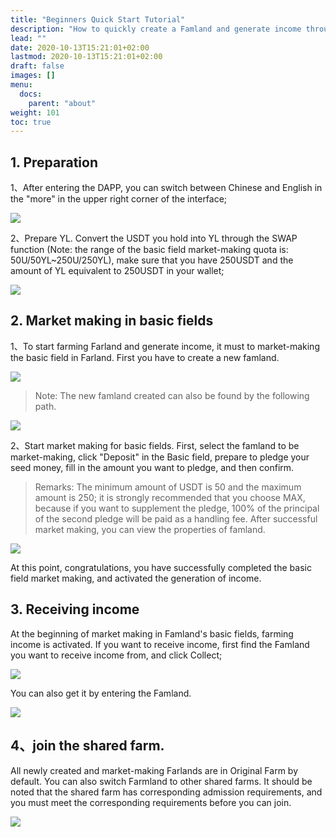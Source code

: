 ```yaml
---
title: "Beginners Quick Start Tutorial"
description: "How to quickly create a Famland and generate income through farming"
lead: ""
date: 2020-10-13T15:21:01+02:00
lastmod: 2020-10-13T15:21:01+02:00
draft: false
images: []
menu:
  docs:
    parent: "about"
weight: 101
toc: true
---
```



## 1. Preparation

1、After entering the DAPP, you can switch between Chinese and English in the "more" in the upper right corner of the interface;

![](1.JPEG)

2、Prepare YL. Convert the USDT you hold into YL through the SWAP function (Note: the range of the basic field market-making quota is: 50U/50YL~250U/250YL), make sure that you have 250USDT and the amount of YL equivalent to 250USDT in your wallet;

![](2.JPEG)

##  2. Market making in basic fields

1、To start farming Farland and generate income, it must to market-making the basic field in Farland. First you have to create a new famland.

![](3.JPEG)

> Note: The new famland created can also be found by the following path.

![](4.JPEG)

2、Start market making for basic fields. First, select the famland to be market-making, click "Deposit" in the Basic field, prepare to pledge your seed money, fill in the amount you want to pledge, and then confirm.

> Remarks: The minimum amount of USDT is 50 and the maximum amount is 250; it is strongly recommended that you choose MAX, because if you want to supplement the pledge, 100% of the principal of the second pledge will be paid as a handling fee.
After successful market making, you can view the properties of famland.

![](5.JPEG)

At this point, congratulations, you have successfully completed the basic field market making, and activated the generation of income.

## 3. Receiving income

At the beginning of market making in Famland's basic fields, farming income is activated. If you want to receive income, first find the Famland you want to receive income from, and click Collect;

![](6.JPEG)

You can also get it by entering the Famland.

![](7.JPEG)

## 4、join the shared farm.

All newly created and market-making Farlands are in Original Farm by default. You can also switch Farmland to other shared farms. It should be noted that the shared farm has corresponding admission requirements, and you must meet the corresponding requirements before you can join.

![](8.JPEG)
